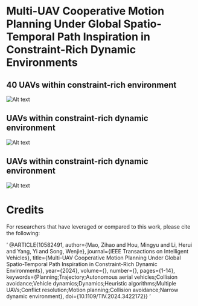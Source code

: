 
# Multi-UAV Cooperative Motion Planning Under Global Spatio-Temporal Path Inspiration in Constraint-Rich Dynamic Environments
## 40 UAVs within constraint-rich environment
![Alt text](src/constraint-rich_environment-min.gif)
## UAVs within constraint-rich dynamic environment

![Alt text](src/dynamic1-min.gif)
## UAVs within constraint-rich dynamic environment
![Alt text](src/dynamic2-min.gif)

# Credits
For researchers that have leveraged or compared to this work, please cite the following:

‘  @ARTICLE{10582491,
    author={Mao, Zihao and Hou, Mingyu and Li, Herui and Yang, Yi and Song, Wenjie},
    journal={IEEE Transactions on Intelligent Vehicles}, 
    title={Multi-UAV Cooperative Motion Planning Under Global Spatio-Temporal Path Inspiration in Constraint-Rich Dynamic Environments}, 
    year={2024},
    volume={},
    number={},
    pages={1-14},
    keywords={Planning;Trajectory;Autonomous aerial vehicles;Collision avoidance;Vehicle dynamics;Dynamics;Heuristic algorithms;Multiple UAVs;Conflict resolution;Motion planning;Collision avoidance;Narrow dynamic environment},
    doi={10.1109/TIV.2024.3422172}}
’
